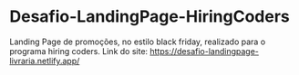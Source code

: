 # Desafio-LandingPage-HiringCoders
Landing Page de promoções, no estilo black friday, realizado para o programa hiring coders.
Link do site: https://desafio-landingpage-livraria.netlify.app/
